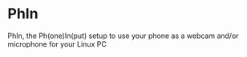 # PhIn
PhIn, the Ph(one)In(put) setup to use your phone as a webcam and/or microphone for your Linux PC
